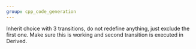 ```yaml
---
group: cpp_code_generation
---
```

Inherit choice with 3 transitions, do not redefine anything, just exclude the first one. Make sure this is working and second transition is executed in Derived.
